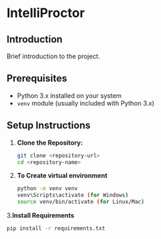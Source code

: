 # IntelliProctor

## Introduction

Brief introduction to the project.

## Prerequisites

- Python 3.x installed on your system
- `venv` module (usually included with Python 3.x)

## Setup Instructions

1. **Clone the Repository:**

   ```bash
   git clone <repository-url>
   cd <repository-name>
2. **To Create virtual environment**
   ```bash
   python -m venv venv
   venv\Scripts\activate (for Windows)
   source venv/bin/activate (for Linux/Mac)
3.**Install Requirements**
   ```bash
   pip install -r requirements.txt

